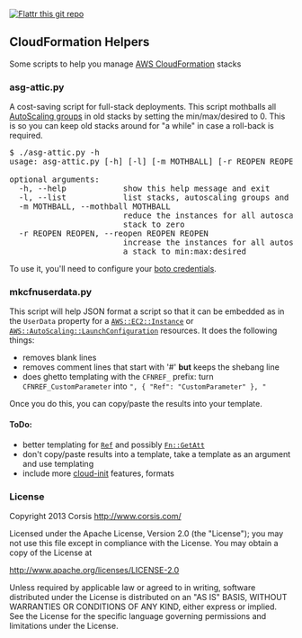 [![Flattr this git repo](http://api.flattr.com/button/flattr-badge-large.png)](https://flattr.com/submit/auto?user_id=dialt0ne&url=https://github.com/dialt0ne/cloudformation-helpers&title=cloudformation-helpers&language=python&tags=github&category=software)

## CloudFormation Helpers

Some scripts to help you manage [AWS CloudFormation](http://aws.amazon.com/cloudformation/) stacks

### asg-attic.py

A cost-saving script for full-stack deployments. This script mothballs all
[AutoScaling groups](http://aws.amazon.com/autoscaling/) in old stacks
by setting the min/max/desired to 0. This is so you can keep old stacks around for
"a while" in case a roll-back is required.

<pre>
$ ./asg-attic.py -h
usage: asg-attic.py [-h] [-l] [-m MOTHBALL] [-r REOPEN REOPEN]

optional arguments:
  -h, --help            show this help message and exit
  -l, --list            list stacks, autoscaling groups and values
  -m MOTHBALL, --mothball MOTHBALL
                        reduce the instances for all autoscaling group(s) in a
                        stack to zero
  -r REOPEN REOPEN, --reopen REOPEN REOPEN
                        increase the instances for all autoscaling group(s) in
                        a stack to min:max:desired
</pre>

To use it, you'll need to configure your [boto credentials](http://boto.readthedocs.org/en/latest/boto_config_tut.html#credentials).

### mkcfnuserdata.py

This script will help JSON format a script so that it can be embedded as in the `UserData`
property for a [`AWS::EC2::Instance`](http://docs.aws.amazon.com/AWSCloudFormation/latest/UserGuide/aws-properties-ec2-instance.html)
or [`AWS::AutoScaling::LaunchConfiguration`](http://docs.aws.amazon.com/AWSCloudFormation/latest/UserGuide/aws-properties-as-launchconfig.html) resources.
It does the following things:

 - removes blank lines
 - removes comment lines that start with '#' **but** keeps the shebang line
 - does ghetto templating with the `CFNREF_` prefix:
    turn `CFNREF_CustomParameter` into `", { "Ref": "CustomParameter" }, "`

Once you do this, you can copy/paste the results into your template.
 
#### ToDo:

 - better templating for [`Ref`](http://docs.aws.amazon.com/AWSCloudFormation/latest/UserGuide/intrinsic-function-reference-ref.html) and possibly [`Fn::GetAtt`](http://docs.aws.amazon.com/AWSCloudFormation/latest/UserGuide/intrinsic-function-reference-getatt.html)
 - don't copy/paste results into a template, take a template as an argument and use templating
 - include more [cloud-init](http://cloudinit.readthedocs.org/en/latest/topics/format.html) features, formats

### License

Copyright 2013 Corsis
http://www.corsis.com/

Licensed under the Apache License, Version 2.0 (the "License");
you may not use this file except in compliance with the License.
You may obtain a copy of the License at

http://www.apache.org/licenses/LICENSE-2.0

Unless required by applicable law or agreed to in writing, software
distributed under the License is distributed on an "AS IS" BASIS,
WITHOUT WARRANTIES OR CONDITIONS OF ANY KIND, either express or implied.
See the License for the specific language governing permissions and
limitations under the License.

